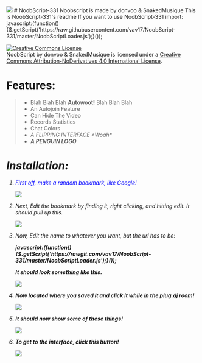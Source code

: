 <img src="http://i.imgur.com/y8hGF8Q.png"/>
# NoobScript-331
Noobscript is made by donvoo & SnakedMusique
This is NoobScript-331's readme
If you want to use NoobScript-331 import: 
javascript:(function(){$.getScript('https://raw.githubusercontent.com/vav17/NoobScript-331/master/NoobScriptLoader.js');}());


<a rel="license" href="http://creativecommons.org/licenses/by-nd/4.0/"><img alt="Creative Commons License" style="border-width:0" src="https://i.creativecommons.org/l/by-nd/4.0/88x31.png" /></a><br /><span xmlns:dct="http://purl.org/dc/terms/" href="http://purl.org/dc/dcmitype/Text" property="dct:title" rel="dct:type">NoobScript</span> by <span xmlns:cc="http://creativecommons.org/ns#" property="cc:attributionName">donvoo & SnakedMusique</span> is licensed under a <a rel="license" href="http://creativecommons.org/licenses/by-nd/4.0/">Creative Commons Attribution-NoDerivatives 4.0 International License</a>.


<h1 style="font-size=50px">Features:</h1>
<blockquote>
  <ul>
    <li>Blah Blah Blah <b>Autowoot!</b> Blah Blah Blah</li>
    <li>An Autojoin Feature</li>
    <li>Can Hide The Video</li>
    <li>Records Statistics</li>
    <li>Chat Colors</li>
    <li><em>A FLIPPING INTERFACE *Woah*</em</li>
    <li><em><b>A PENGUIN LOGO</b></em></li>
  </ul>
</blockquote>



<h1 style="font-size=50px">Installation:</h1>


<ol>
<li>
<p style="color:blue">First off, make a random bookmark, like Google!</p>
<img src="http://i.imgur.com/TJH6how.png"/>
</li>

<li>
<p>Next, Edit the bookmark by finding it, right clicking, and hitting edit. It should pull up this.</p>
<img src="http://i.imgur.com/jj6qreF.png"/>
</li>

<li>
<p>Now, Edit the name to whatever you want, but the url has to be:</p>
<p><b>javascript:(function(){$.getScript('https://rawgit.com/vav17/NoobScript-331/master/NoobScriptLoader.js');}());<b></p>
<p>It should look something like this.</p>
<img src="http://i.imgur.com/GcWGRjm.png"/>
</li>


<li>
<p>Now located where you saved it and click it while in the plug.dj room!</p>
<img src="http://i.imgur.com/VK4VSLj.jpg"/>
</li>

<li>
<p>It should now show some of these things!</p>
<img src="http://i.imgur.com/CWkTwsr.jpg"/>
</li>

<li>
<p>To get to the interface, click this button!</p>
<img src="http://i.imgur.com/SxA4pdz.png"/>
</li>
</ol>
